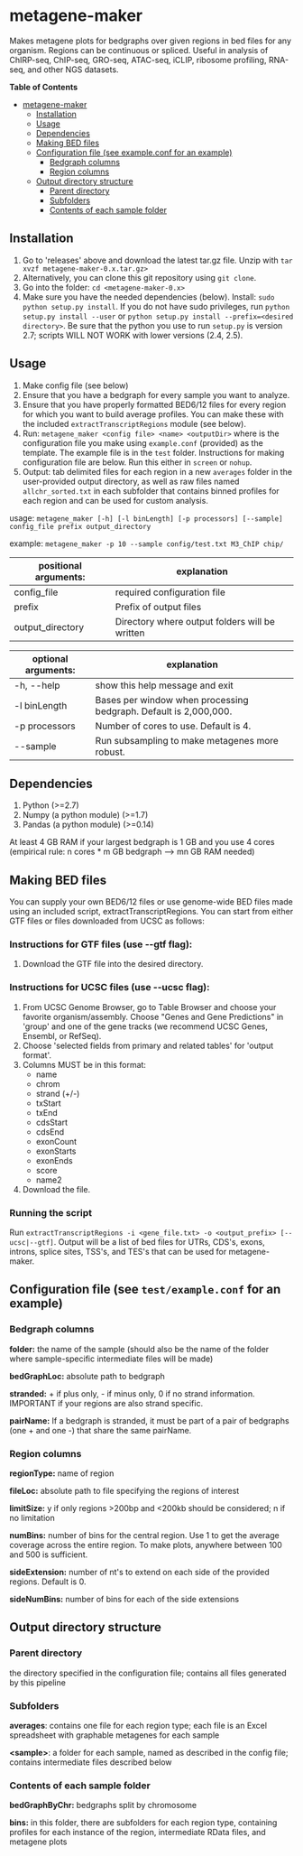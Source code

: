 metagene-maker
==============

Makes metagene plots for bedgraphs over given regions in bed files for any organism. Regions can be continuous or spliced. Useful in analysis of ChIRP-seq, ChIP-seq, GRO-seq, ATAC-seq, iCLIP, ribosome profiling, RNA-seq, and other NGS datasets.

**Table of Contents** 

- [metagene-maker](#)
	- [Installation](#)
	- [Usage](#)
	- [Dependencies](#)
	- [Making BED files](#)
	- [Configuration file (see example.conf for an example)](#)
		- [Bedgraph columns](#)
		- [Region columns](#)
	- [Output directory structure](#)
		- [Parent directory](#)
		- [Subfolders](#)
		- [Contents of each sample folder](#)

Installation
----------

1. Go to 'releases' above and download the latest tar.gz file. Unzip with `tar xvzf metagene-maker-0.x.tar.gz>`
2. Alternatively, you can clone this git repository using `git clone`.
3. Go into the folder: `cd <metagene-maker-0.x>`
4. Make sure you have the needed dependencies (below). Install: `sudo python setup.py install`. If you do not have sudo privileges, run `python setup.py install --user` or `python setup.py install --prefix=<desired directory>`. Be sure that the python you use to run `setup.py` is version 2.7; scripts WILL NOT WORK with lower versions (2.4, 2.5).

Usage
-----
1. Make config file (see below)
2. Ensure that you have a bedgraph for every sample you want to analyze.
3. Ensure that you have properly formatted BED6/12 files for every region for which you want to build average profiles. You can make these with the included `extractTranscriptRegions` module (see below).
4. Run: `metagene_maker <config file> <name> <outputDir>` where <config file> is the configuration file you make using `example.conf` (provided) as the template. The example file is in the `test` folder. Instructions for making configuration file are below. Run this either in `screen` or `nohup`.
5. Output: tab delimited files for each region in a new `averages` folder in the user-provided output directory, as well as raw files named `allchr_sorted.txt` in each subfolder that contains binned profiles for each region and can be used for custom analysis.


usage: `metagene_maker [-h] [-l binLength] [-p processors] [--sample] config_file prefix output_directory`

example: `metagene_maker -p 10 --sample config/test.txt M3_ChIP chip/`

positional arguments: | explanation
--------------------|----------------------------
  config_file    |   required configuration file
  prefix         |   Prefix of output files
  output_directory |  Directory where output folders will be written

optional arguments: | explanation
-------------------|-------------------------------------------
  -h, --help      |  show this help message and exit
  -l binLength    |  Bases per window when processing bedgraph. Default is 2,000,000.
  -p processors   |  Number of cores to use. Default is 4.
  --sample        |  Run subsampling to make metagenes more robust.
  
Dependencies
--------

1. Python (>=2.7)
2. Numpy (a python module) (>=1.7)
3. Pandas (a python module) (>=0.14)

At least 4 GB RAM if your largest bedgraph is 1 GB and you use 4 cores (empirical rule: n cores * m GB bedgraph --> mn GB RAM needed)

Making BED files
--------

You can supply your own BED6/12 files or use genome-wide BED files made using an included script, extractTranscriptRegions. You can start from either GTF files or files downloaded from UCSC as follows:

### Instructions for GTF files (use --gtf flag):
1. Download the GTF file into the desired directory.

### Instructions for UCSC files (use --ucsc flag):

1. From UCSC Genome Browser, go to Table Browser and choose your favorite organism/assembly. Choose "Genes and Gene Predictions" in 'group' and one of the gene tracks (we recommend UCSC Genes, Ensembl, or RefSeq).
2. Choose 'selected fields from primary and related tables' for 'output format'. 
3. Columns MUST be in this format: 
    - name
    - chrom
    - strand (+/-)
    - txStart
    - txEnd
    - cdsStart
    - cdsEnd
    - exonCount
    - exonStarts
    - exonEnds 
    - score
    - name2
4. Download the file.

### Running the script

Run `extractTranscriptRegions -i <gene_file.txt> -o <output_prefix> [--ucsc|--gtf]`. Output will be a list of bed files for UTRs, CDS's, exons, introns, splice sites, TSS's, and TES's that can be used for metagene-maker.

Configuration file (see `test/example.conf` for an example)
--------

### Bedgraph columns
**folder:** the name of the sample (should also be the name of the folder where sample-specific intermediate files will be made)

**bedGraphLoc:** absolute path to bedgraph

**stranded:** + if plus only, - if minus only, 0 if no strand information. IMPORTANT if your regions are also strand specific.

**pairName:** If a bedgraph is stranded, it must be part of a pair of bedgraphs (one + and one -) that share the same pairName. 

### Region columns

**regionType:** name of region

**fileLoc:** absolute path to file specifying the regions of interest

**limitSize:** y if only regions >200bp and <200kb should be considered; n if no limitation

**numBins:** number of bins for the central region. Use 1 to get the average coverage across the entire region. To make plots, anywhere between 100 and 500 is sufficient.

**sideExtension:** number of nt's to extend on each side of the provided regions. Default is 0.

**sideNumBins:** number of bins for each of the side extensions

Output directory structure
------

### Parent directory
the directory specified in the configuration file; contains all files generated by this pipeline

### Subfolders

**averages**: contains one file for each region type; each file is an Excel spreadsheet with graphable metagenes for each sample

**\<sample\>**: a folder for each sample, named as described in the config file; contains intermediate files described below

### Contents of each sample folder

**bedGraphByChr:** bedgraphs split by chromosome

**bins:** in this folder, there are subfolders for each region type, containing profiles for each instance of the region, intermediate RData files, and metagene plots

